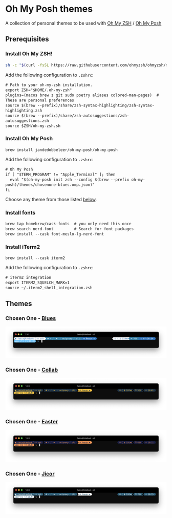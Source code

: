 # Oh My Posh themes

A collection of personal themes to be used with [Oh My ZSH](https://ohmyz.sh) / [Oh My Posh](https://ohmyposh.dev)

## Prerequisites

###  Install Oh My ZSH!

```bash
sh -c "$(curl -fsSL https://raw.githubusercontent.com/ohmyzsh/ohmyzsh/master/tools/install.sh)"
```

Add the following configuration to `.zshrc`:

```shell
# Path to your oh-my-zsh installation.
export ZSH="$HOME/.oh-my-zsh"
plugins=(macos brew z git sudo poetry aliases colored-man-pages)  # These are personal preferences
source $(brew --prefix)/share/zsh-syntax-highlighting/zsh-syntax-highlighting.zsh
source $(brew --prefix)/share/zsh-autosuggestions/zsh-autosuggestions.zsh
source $ZSH/oh-my-zsh.sh
```

###  Install Oh My Posh

```shell
brew install jandedobbeleer/oh-my-posh/oh-my-posh
```

Add the following configuration to `.zshrc`:

```shell
# Oh My Posh
if [ "$TERM_PROGRAM" != "Apple_Terminal" ]; then
  eval "$(oh-my-posh init zsh --config $(brew --prefix oh-my-posh)/themes/chosenone-blues.omp.json)"
fi
```

Choose any theme from those listed [below](#themes).

### Install fonts

```shell
brew tap homebrew/cask-fonts  # you only need this once
brew search nerd-font         # Search for font packages
brew install --cask font-meslo-lg-nerd-font 
```

### Install iTerm2

```shell
brew install --cask iterm2
```

Add the following configuration to `.zshrc`:
```shell
# iTerm2 integration
export ITERM2_SQUELCH_MARK=1
source ~/.iterm2_shell_integration.zsh
```

## Themes

### Chosen One - [Blues](themes/chosenone-blues.omp.json)

![Chosen One - Blues](images/blues.png)

### Chosen One - [Collab](themes/chosenone-collab.json)

![Chosen One - Collab](images/collab.png)

### Chosen One - [Easter](themes/chosenone-easter.omp.json)

![Chosen One - Easter](images/easter.png)

### Chosen One - [Jicor](themes/chosenone-jicor.omp.json)

![Chosen One - Jicor](images/jicor.png)

